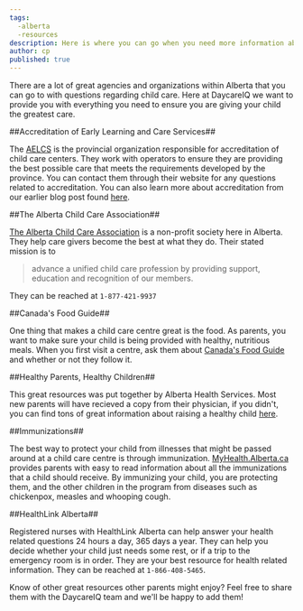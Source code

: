 ```yaml
---
tags:
  -alberta
  -resources
description: Here is where you can go when you need more information about child care in Alberta.
author: cp
published: true
---
```


There are a lot of great agencies and organizations within Alberta that you can go to with questions regarding child care.  Here at DaycareIQ we want to provide you with everything you need to ensure you are giving your child the greatest care.

##Accreditation of Early Learning and Care Services##

The [AELCS](http://www.aelcs.ca/Pages/default.aspx) is the provincial organization responsible for accreditation of child care centers.  They work with operators to ensure they are providing the best possible care that meets the requirements developed by the province.  You can contact them through their website for any questions related to accreditation.  You can also learn more about accreditation from our earlier blog post found [here](http://blog.daycareiq.com/2015-alberta-daycare-accreditation/).

##The Alberta Child Care Association##

[The Alberta Child Care Association](http://albertachildcareassociation.com/) is a non-profit society here in Alberta.  They help care givers become the best at what they do.  Their stated mission is to  
>advance a unified child care profession by providing support, education and recognition of our members.  

They can be reached at `1-877-421-9937`

##Canada's Food Guide##

One thing that makes a child care centre great is the food.  As parents, you want to make sure your child is being provided with healthy, nutritious meals.  When you first visit a centre, ask them about [Canada's Food Guide](http://www.hc-sc.gc.ca/fn-an/food-guide-aliment/index-eng.php) and whether or not they follow it.

##Healthy Parents, Healthy Children##

This great resources was put together by Alberta Health Services.  Most new parents will have recieved a copy from their physician, if you didn't, you can find tons of great information about raising a healthy child [here](http://www.healthyparentshealthychildren.ca/).

##Immunizations##

The best way to protect your child from illnesses that might be passed around at a child care centre is through immunization.  [MyHealth.Alberta.ca](https://myhealth.alberta.ca/health/pages/conditions.aspx?hwId=immun#hw254923) provides parents with easy to read information about all the immunizations that a child should receive.  By immunizing your child, you are protecting them, and the other children in the program from diseases such as chickenpox, measles and whooping cough.

##HealthLink Alberta##

Registered nurses with HealthLink Alberta can help answer your health related questions 24 hours a day, 365 days a year.  They can help you decide whether your child just needs some rest, or if a trip to the emergency room is in order.  They are your best resource for health related information.  They can be reached at `1-866-408-5465`.

Know of other great resources other parents might enjoy?  Feel free to share them with the DaycareIQ team and we'll be happy to add them!



